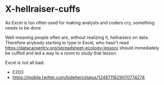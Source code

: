 # X-hellraiser-cuffs
As Excel is too often used for making analysts and coders cry, something needs to be done

Well-meaning people often are, without realizing it, hellraisers on data.
Therefore anybody starting to type in Excel, who hasn't read https://datacarpentry.org/spreadsheet-ecology-lesson/ should immediately be cuffed and led a way to a room to study that lesson.

Excel is not all bad:
- E2D3
- https://mobile.twitter.com/kidehen/status/1248711829070774274

